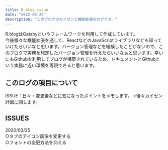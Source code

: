 ```yaml
---
title: R.blog_issue
date: "2022-03-25"
description: "このブログのカイゼンと機能拡張のログです。"
---
```


R.blogはGatsbyというフレームワークを利用して作成しています。  
今後様々な機能拡張を通して、ReactなどのJavaScriptライブラリなども知っていけたらいいなと思います。バージョン管理などを経験したことがないので、このブログで実務を想定したバージョン管理を行えたらいいなぁと思います。幸いにもGithubを利用してブログが構築されているため、ドキュメントとGithubという実務に近い環境を再現できると思います。

## このログの項目について

ISSUE：日々・変更後などに気になったポイントをメモします。→後々カイゼン計画に回します。



## ISSUES
2020/03/25  
○タブのアイコン画像を変更する  
○フォントの変更方法を抑える